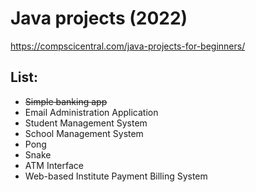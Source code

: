 # Java projects (2022)
https://compscicentral.com/java-projects-for-beginners/


## List:
+ ~~Simple banking app~~
+ Email Administration Application
+ Student Management System
+ School Management System
+ Pong
+ Snake
+ ATM Interface
+ Web-based Institute Payment Billing System
